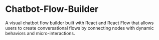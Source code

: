 # Chatbot-Flow-Builder
A visual chatbot flow builder built with React and React Flow that allows users to create conversational flows by connecting nodes with dynamic behaviors and micro-interactions.
